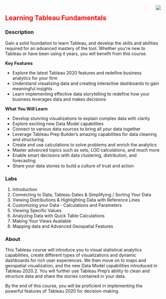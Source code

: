 <img align="right" src="./logo.png">

<h2><span style="color:red;">Learning Tableau Fundamentals</span></h2>

### Description

Gain a solid foundation to learn Tableau, and develop the skills and abilities required for an advanced mastery of the tool. Whether you're new to Tableau or have been using it years, you will benefit from this course.


**Key Features**

- Explore the latest Tableau 2020 features and redefine business analytics for your firm
- Understand visualizing data and creating interactive dashboards to gain meaningful insights
- Learn implementing effective data storytelling to redefine how your business leverages data and makes decisions

**What You Will Learn**

- Develop stunning visualizations to explain complex data with clarity
- Explore exciting new Data Model capabilities
- Connect to various data sources to bring all your data together
- Leverage Tableau Prep Builder’s amazing capabilities for data cleaning and structuring
- Create and use calculations to solve problems and enrich the analytics
- Master advanced topics such as sets, LOD calculations, and much more
- Enable smart decisions with data clustering, distribution, and forecasting
- Share your data stories to build a culture of trust and action

### Labs

1. Introduction
2. Connecting to Data, Tableau Dates & Simplifying / Sorting Your Data
3. Viewing Distributions & Highlighting Data with Reference Lines
4. Customizing your Data - Calculations and Parameters
5. Viewing Specific Values
6. Analyzing Data with Quick Table Calculations
7. Making Your Views Available
8. Mapping data and Advanced Geospatial Features

		

### About

This Tableau course will introduce you to visual statistical analytics capabilities, create different types of visualizations and dynamic dashboards for rich user experiences. We then move on to maps and geospatial visualization, and the new Data Model capabilities introduced in Tableau 2020.2. You will further use Tableau Prep’s ability to clean and structure data and share the stories contained in your data.

By the end of this course, you will be proficient in implementing the powerful features of Tableau 2020 for decision-making.